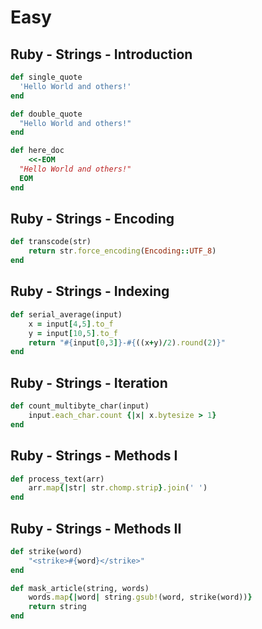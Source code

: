 # Easy

## Ruby - Strings - Introduction

```ruby
def single_quote
  'Hello World and others!'
end

def double_quote
  "Hello World and others!"
end

def here_doc
    <<-EOM
  "Hello World and others!"
  EOM
end
```

## Ruby - Strings - Encoding

```ruby
def transcode(str)
    return str.force_encoding(Encoding::UTF_8)
end
```

## Ruby - Strings - Indexing

```ruby
def serial_average(input)
    x = input[4,5].to_f
    y = input[10,5].to_f
    return "#{input[0,3]}-#{((x+y)/2).round(2)}"
end
```

## Ruby - Strings - Iteration

```ruby
def count_multibyte_char(input)
    input.each_char.count {|x| x.bytesize > 1}
end
```

## Ruby - Strings - Methods I

```ruby
def process_text(arr)
    arr.map{|str| str.chomp.strip}.join(' ')
end
```

## Ruby - Strings - Methods II

```ruby
def strike(word)
    "<strike>#{word}</strike>"
end

def mask_article(string, words)
    words.map{|word| string.gsub!(word, strike(word))}
    return string
end
```